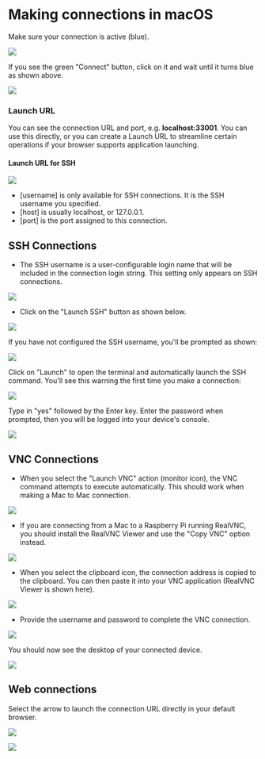 # Making connections in macOS

Make sure your connection is active \(blue\).

![](../../../.gitbook/assets/image%20%2818%29.png)

If you see the green "Connect" button, click on it and wait until it turns blue as shown above.

![](../../../.gitbook/assets/image%20%28423%29.png)

### Launch URL

You can see the connection URL and port, e.g. **localhost:33001**.  You can use this directly, or you can create a Launch URL to streamline certain operations if your browser supports application launching. 

#### Launch URL for SSH

![](../../../.gitbook/assets/image%20%28165%29.png)

* \[username\] is only available for SSH connections.  It is the SSH username you specified.
* \[host\] is usually localhost, or 127.0.0.1.
* \[port\] is the port assigned to this connection.

## SSH Connections

* The SSH username is a user-configurable login name that will be included in the connection login string.  This setting only appears on SSH connections.  

![](../../../.gitbook/assets/image%20%28347%29.png)

* Click on the "Launch SSH" button as shown below.

![](../../../.gitbook/assets/image%20%28368%29.png)

If you have not configured the SSH username, you'll be prompted as shown:

![](../../../.gitbook/assets/image%20%28359%29.png)

Click on "Launch" to open the terminal and automatically launch the SSH command.  You'll see this warning the first time you make a connection:

![](../../../.gitbook/assets/image%20%2899%29.png)

Type in "yes" followed by the Enter key.  Enter the password when prompted, then you will be logged into your device's console.

![](../../../.gitbook/assets/image%20%2895%29.png)

## VNC Connections

* When you select the "Launch VNC" action \(monitor icon\), the VNC command attempts to execute automatically.  This should work when making a Mac to Mac connection.  

![](../../../.gitbook/assets/image%20%28239%29.png)

* If you are connecting from a Mac to a Raspberry Pi running RealVNC, you should install the RealVNC Viewer and use the "Copy VNC" option instead.

![](../../../.gitbook/assets/image%20%28513%29.png)

* When you select the clipboard icon, the connection address is copied to the clipboard.  You can then paste it into your VNC application \(RealVNC Viewer is shown here\).

![](../../../.gitbook/assets/image%20%28305%29.png)

* Provide the username and password to complete the VNC connection.

![](../../../.gitbook/assets/image%20%28430%29.png)

You should now see the desktop of your connected device.

![](../../../.gitbook/assets/image%20%28102%29.png)

## Web connections

Select the arrow to launch the connection URL directly in your default browser.

![](../../../.gitbook/assets/image%20%28427%29.png)

![](../../../.gitbook/assets/image%20%28469%29.png)




